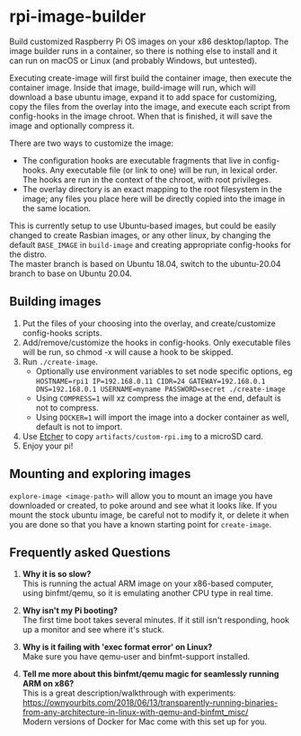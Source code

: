 # rpi-image-builder
Build customized Raspberry Pi OS images on your x86 desktop/laptop. The image builder runs in a container, so there is nothing else to install and it can run on macOS or Linux (and probably Windows, but untested). 

Executing create-image will first build the container image, then execute the container image. Inside that image, build-image will run, which will download a base ubuntu image, expand it to add space for customizing, copy the files from the overlay into the image, and execute each script from config-hooks in the image chroot. When that is finished, it will save the image and optionally compress it.  

There are two ways to customize the image:  
* The configuration hooks are executable fragments that live in config-hooks. Any executable file (or link to one) will be run, in lexical order. The hooks are run in the context of the chroot, with root privileges.
* The overlay directory is an exact mapping to the root filesystem in the image; any files you place here will be directly copied into the image in the same location.

This is currently setup to use Ubuntu-based images, but could be easily changed to create Rasbian images, or any other linux, by changing the default `BASE_IMAGE` in `build-image` and creating appropriate config-hooks for the distro.  
The master branch is based on Ubuntu 18.04, switch to the ubuntu-20.04 branch to base on Ubuntu 20.04.  

## Building images
1. Put the files of your choosing into the overlay, and create/customize config-hooks scripts.
2. Add/remove/customize the hooks in config-hooks. Only executable files will be run, so chmod -x will cause a hook to be skipped.
3. Run `./create-image`. 
    * Optionally use environment variables to set node specific options, eg `HOSTNAME=rpi1 IP=192.168.0.11 CIDR=24 GATEWAY=192.168.0.1 DNS=192.168.0.1 USERNAME=myname PASSWORD=secret ./create-image`
    * Using `COMPRESS=1` will xz compress the image at the end, default is not to compress.
    * Using `DOCKER=1` will import the image into a docker container as well, default is not to import.
4. Use [Etcher](https://www.balena.io/etcher/) to copy `artifacts/custom-rpi.img` to a microSD card.
5. Enjoy your pi!

## Mounting and exploring images
`explore-image <image-path>` will allow you to mount an image you have downloaded or created, to poke around and see what it looks like. If you mount the stock ubuntu image, be careful not to modify it, or delete it when you are done so that you have a known starting point for `create-image`.

## Frequently asked Questions
1. **Why it is so slow?**  
This is running the actual ARM image on your x86-based computer, using binfmt/qemu, so it is emulating another CPU type in real time.

2. **Why isn't my Pi booting?**  
The first time boot takes several minutes. If it still isn't responding, hook up a monitor and see where it's stuck.

3. **Why is it failing with 'exec format error' on Linux?**  
Make sure you have qemu-user and binfmt-support installed.

4. **Tell me more about this binfmt/qemu magic for seamlessly running ARM on x86?**  
This is a great description/walkthrough with experiments: https://ownyourbits.com/2018/06/13/transparently-running-binaries-from-any-architecture-in-linux-with-qemu-and-binfmt_misc/  
Modern versions of Docker for Mac come with this set up for you.
